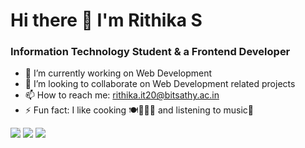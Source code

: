 # Hi there 👋 I'm Rithika S

### Information Technology Student & a Frontend Developer

- 🔭 I’m currently working on Web Development
- 👯 I’m looking to collaborate on Web Development related projects
- 📫 How to reach me: rithika.it20@bitsathy.ac.in
- ⚡ Fun fact: I like cooking 🍽👩🏻‍🍳 and listening to music🎵



<img src="https://github-readme-stats.vercel.app/api/?username=rithikasingaravelan&count_private=true&showicons=true" style="background:#e2e2e2;">


<img src="https://github-readme-stats.vercel.app/api/top-langs/?username=rithikasingaravelan&langs_count=5">

<img src="https://github-readme-streak-stats.herokuapp.com/?user=rithikasingaravelan)](https://git.io/streak-stats">


